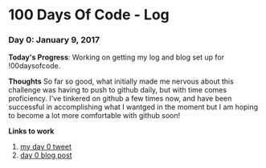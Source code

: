# 100 Days Of Code - Log

### Day 0: January 9, 2017 

**Today's Progress**: Working on getting my log and blog set up for !00daysofcode. 

**Thoughts** So far so good, what initially made me nervous about this challenge was having to push to github daily, but with time comes proficiency. I've tinkered on github a few times now, and have been successful in accomplishing what I wantged in the moment but I am hoping to become a lot more comfortable with github soon!

**Links to work**
1. [my day 0 tweet](https://twitter.com/shnsbrn/status/818506834172592129)
2. [day 0 blog post](https://medium.com/my-100daysofcode)
